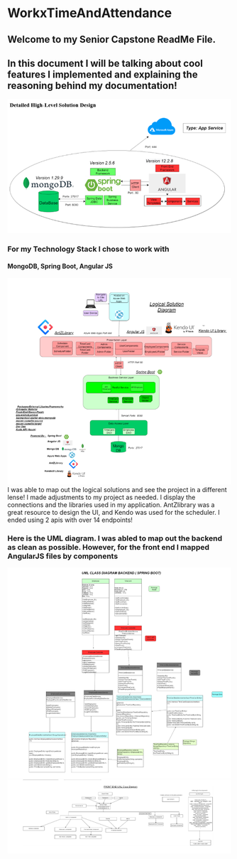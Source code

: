 # WorkxTimeAndAttendance

## Welcome to my Senior Capstone ReadMe File. 
## In this document I will be talking about cool features I implemented and explaining the reasoning behind my documentation!

<img src="Detailed Solution.png" />

### For my Technology Stack I chose to work with 
#### MongoDB, Spring Boot, Angular JS

<img src="Logical Solution Diagram.png"/>
 I was able to map out the logical solutions and see the project in a different lense! I made adjustments to my project as needed. I display the connections and the libraries used in my application. AntZlibrary was a great resource to design the UI, and Kendo was used for the scheduler. I ended using 2 apis with over 14 endpoints!
 
 
 ### Here is the UML diagram. I was abled to map out the backend as clean as possible. However, for the front end I mapped AngularJS files by components
 <img src = "UML Backend.png"/>
 <img src = "FrontEndUML.png"/>
